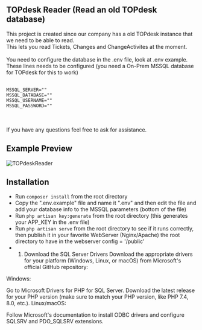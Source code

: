 ## TOPdesk Reader (Read an old TOPdesk database)
This project is created since our company has a old TOPdesk instance that we need to be able to read.<br>
This lets you read Tickets, Changes and ChangeActivites at the moment.<br>
<br>
You need to configure the database in the .env file, look at .env example.<br>
These lines needs to be configured (you need a On-Prem MSSQL database for TOPdesk for this to work)<br>
<br>
```
MSSQL_SERVER=""
MSSQL_DATABASE=""
MSSQL_USERNAME=""
MSSQL_PASSWORD=""
```
<br>
<br>
If you have any questions feel free to ask for assistance.

## Example Preview
![TOPdeskReader](https://github.com/user-attachments/assets/dc9de91d-9324-4a4d-9c53-97bd49408874)

## Installation
* Run ``composer install`` from the root directory
* Copy the ".env.example" file and name it ".env" and then edit the file and add your database info to the MSSQL parameters (bottom of the file)
* Run ``php artisan key:generate`` from the root directory (this generates your APP_KEY in the .env file)
* Run ``php artisan serve`` from the root directory to see if it runs correctly, then publish it in your favorite WebServer (Nginx/Apache) the root directory to have in the webserver config = '/public'
* 1. Download the SQL Server Drivers
Download the appropriate drivers for your platform (Windows, Linux, or macOS) from Microsoft's official GitHub repository:

Windows:

Go to Microsoft Drivers for PHP for SQL Server.
Download the latest release for your PHP version (make sure to match your PHP version, like PHP 7.4, 8.0, etc.).
Linux/macOS:

Follow Microsoft's documentation to install ODBC drivers and configure SQLSRV and PDO_SQLSRV extensions.
